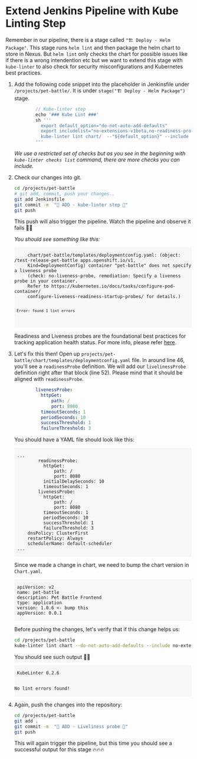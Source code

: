 # Extend Jenkins Pipeline with Kube Linting Step

Remember in our pipeline, there is a stage called `"🏗️ Deploy - Helm Package"`. This stage runs `helm lint` and then package the helm chart to store in Nexus. But `helm lint` only checks the chart for possible issues like if there is a wrong intendention etc but we want to extend this stage with `kube-linter` to also check for security misconfigurations and Kubernetes best practices.

1. Add the following code snippet into the placeholder in Jenkinsfile under `/projects/pet-battle/`. It is under `stage("🏗️ Deploy - Helm Package")` stage.

    ```groovy
			// Kube-linter step
			echo '### Kube Lint ###'
			sh '''
			  export default_option="do-not-auto-add-defaults"
			  export includelist="no-extensions-v1beta,no-readiness-probe,no-liveness-probe,dangling-service,mismatching-selector,writable-host-mount"
			  kube-linter lint chart/  --"${default_option}" --include "${includelist}" 
			'''
    ```
    _We use a restricted set of checks but as you see in the beginning with `kube-linter checks list` command, there are more checks you can include._

2. Check our changes into git.
    ```bash
    cd /projects/pet-battle
    # git add, commit, push your changes..
    git add Jenkinsfile
    git commit -m  "🐠 ADD - kube-linter step 🐠"
    git push
    ```
   This push will also trigger the pipeline. Watch the pipeline and observe it fails 🤯🤯

    _You should see something like this:_
    <div class="highlight" style="background: #f7f7f7">
    <pre><code class="language-yaml">
        chart/pet-battle/templates/deploymentconfig.yaml: (object: <no namespace>/test-release-pet-battle apps.openshift.io/v1, 
        Kind=DeploymentConfig) container "pet-battle" does not specify a liveness probe 
        (check: no-liveness-probe, remediation: Specify a liveness probe in your container. 
        Refer to https://kubernetes.io/docs/tasks/configure-pod-container/
        configure-liveness-readiness-startup-probes/ for details.)

        Error: found 1 lint errors
    </code></pre></div>

    Readiness and Liveness probes are the foundational best practices for tracking application health status. For more info, please refer [here](https://docs.openshift.com/container-platform/4.12/applications/application-health.html).

3. Let's fix this then! Open up `projects/pet-battle/chart/templates/deploymentconfig.yaml` file. In around line 46, you'll see a `readinessProbe` definition. We will add our `livelinessProbe` definition right after that block (line 52). Please mind that it should be aligned with `readinessProbe`.

    ```yaml
            livenessProbe:
              httpGet:
                  path: /
                  port: 8080
              timeoutSeconds: 1
              periodSeconds: 10
              successThreshold: 1
              failureThreshold: 3
    ```

    You should have a YAML file should look like this:
    <div class="highlight" style="background: #f7f7f7">
    <pre><code class="language-yaml">
    ...
            readinessProbe:
              httpGet:
                  path: /
                  port: 8080
              initialDelaySeconds: 10
              timeoutSeconds: 1
            livenessProbe:
              httpGet:
                  path: /
                  port: 8080
              timeoutSeconds: 1
              periodSeconds: 10
              successThreshold: 1
              failureThreshold: 3
        dnsPolicy: ClusterFirst
        restartPolicy: Always
        schedulerName: default-scheduler
    ...
    </code></pre></div>

    Since we made a change in chart, we need to bump the chart version in `Chart.yaml`.
    <div class="highlight" style="background: #f7f7f7">
    <pre><code class="language-yaml">
	apiVersion: v2
	name: pet-battle
	description: Pet Battle Frontend
	type: application
	version: 1.0.6 <- bump this
	appVersion: 0.0.1
    </code></pre></div>

    Before pushing the changes, let's verify that if this change helps us:

    ```bash
    cd /projects/pet-battle
    kube-linter lint chart --do-not-auto-add-defaults --include no-extensions-v1beta,no-readiness-probe,no-liveness-probe,dangling-service,mismatching-selector,writable-host-mount
    ```

    You should see such output 💪💪
    <div class="highlight" style="background: #f7f7f7">
    <pre><code class="language-yaml">
    KubeLinter 0.2.6

    No lint errors found!
    </code></pre></div>

4. Again, push the changes into the repository:

	```bash
	cd /projects/pet-battle
	git add .
	git commit -m  "🗻 ADD - Liveliness probe 🗻"
	git push
	```

    This will again trigger the pipeline, but this time you should see a successful output for this stage 🔥🔥🔥
